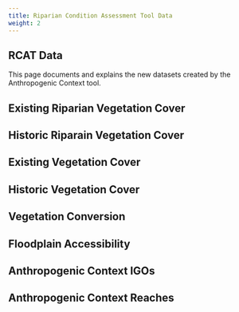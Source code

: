 ```yaml
---
title: Riparian Condition Assessment Tool Data
weight: 2
---
```


## RCAT Data

This page documents and explains the new datasets created by the Anthropogenic Context tool.

<h2><a name="EXRIPARIAN">Existing Riparian Vegetation Cover</a></h2>

<h2><a name="HISTRIPARIAN">Historic Riparain Vegetation Cover</a></h2>

<h2><a name="EXVEGETATED">Existing Vegetation Cover</a></h2>

<h2><a name="HISTVEGETATED">Historic Vegetation Cover</a></h2>

<h2><a name="CONVERSION">Vegetation Conversion</a></h2>

<h2><a name="FPACCESS">Floodplain Accessibility</a></h2>

<h2><a name="GEOM_POINTS">Anthropogenic Context IGOs</a></h2>

<h2><a name="GEOM_LINES">Anthropogenic Context Reaches</a></h2>


